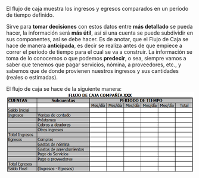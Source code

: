 El flujo de caja muestra los ingresos y egresos comparados en un período de tiempo definido.

Sirve para **tomar decisiones** con estos datos entre **más detallado** se pueda hacer, la información será **más útil**, así si una cuenta se puede subdividir en sus componentes, así se debe hacer. Es de anotar, que el Flujo de Caja se hace de manera **anticipada**, es decir se realiza antes de que empiece a correr el período de tiempo para el cual se va a construir. La información se toma de lo conocemos o que podemos **predecir**, o sea, siempre vamos a saber que tenemos que pagar servicios, nómina, a proveedores, etc., y  sabemos que de donde provienen nuestros ingresos y sus cantidades (reales o estimadas).

El flujo de caja se hace de la siguiente manera:
![fec30514353051b145f4d07f03fade59.png](../../../img/caf2214690754c6c87ac08203b772527.png)